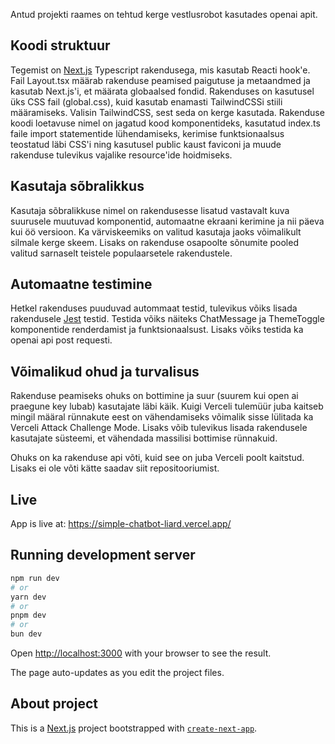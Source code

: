 Antud projekti raames on tehtud kerge vestlusrobot kasutades openai apit.

## Koodi struktuur
Tegemist on [Next.js](https://nextjs.org) Typescript rakendusega, mis kasutab Reacti hook'e. Fail Layout.tsx määrab rakenduse peamised paigutuse ja metaandmed ja kasutab Next.js'i, et määrata globaalsed fondid. Rakenduses on kasutusel üks CSS fail (global.css), kuid kasutab enamasti TailwindCSSi stiili määramiseks. Valisin TailwindCSS, sest seda on kerge kasutada. Rakenduse koodi loetavuse nimel on jagatud kood komponentideks, kasutatud index.ts faile import statementide lühendamiseks, kerimise funktsionaalsus teostatud läbi CSS'i ning kasutusel public kaust faviconi ja muude rakenduse tulevikus vajalike resource'ide hoidmiseks.

## Kasutaja sõbralikkus

Kasutaja sõbralikkuse nimel on rakendusesse lisatud vastavalt kuva suurusele muutuvad komponentid, automaatne ekraani kerimine ja nii päeva kui öö versioon. Ka värviskeemiks on valitud kasutaja jaoks võimalikult silmale kerge skeem. Lisaks on rakenduse osapoolte sõnumite pooled valitud sarnaselt teistele populaarsetele rakendustele.

## Automaatne testimine

Hetkel rakenduses puuduvad autommaat testid, tulevikus võiks lisada rakendusele [Jest](https://jestjs.io/docs/getting-started) testid. Testida võiks näiteks ChatMessage ja ThemeToggle komponentide renderdamist ja funktsionaalsust. Lisaks võiks testida ka openai api post requesti.

## Võimalikud ohud ja turvalisus
Rakenduse peamiseks ohuks on bottimine ja suur (suurem kui open ai praegune key lubab) kasutajate läbi käik. Kuigi Verceli tulemüür juba kaitseb mingil määral rünnakute eest on vähendamiseks võimalik sisse lülitada ka Verceli Attack Challenge Mode. Lisaks võib tulevikus lisada rakendusele kasutajate süsteemi, et vähendada massilisi bottimise rünnakuid. 

Ohuks on ka rakenduse api võti, kuid see on juba Verceli poolt kaitstud. Lisaks ei ole võti kätte saadav siit repositooriumist.

## Live

App is live at: https://simple-chatbot-liard.vercel.app/

## Running development server

```bash
npm run dev
# or
yarn dev
# or
pnpm dev
# or
bun dev
```

Open [http://localhost:3000](http://localhost:3000) with your browser to see the result.

The page auto-updates as you edit the project files.

## About project

This is a [Next.js](https://nextjs.org) project bootstrapped with [`create-next-app`](https://nextjs.org/docs/app/api-reference/cli/create-next-app).
